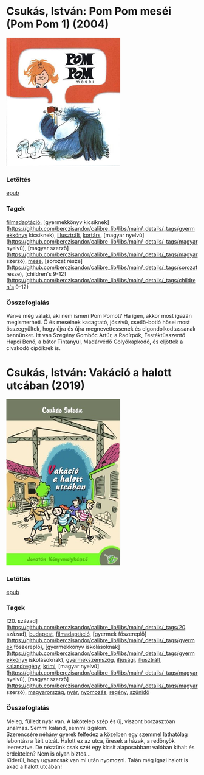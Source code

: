 # <a name="id_799">Csukás, István: Pom Pom meséi (Pom Pom 1) (2004)</a>
<img src="https://github.com/BercziSandor/calibre_lib/raw/main/libs/main/Csukas%2C%20Istvan/Pom%20Pom%20mesei%20%28799%29/cover.jpg" alt="cover" width="300"/>

### Letöltés
[epub](https://github.com/BercziSandor/calibre_lib/raw/main/libs/main/Csukas%2C%20Istvan/Pom%20Pom%20mesei%20%28799%29/Pom%20Pom%20mesei%20-%20Csukas%2C%20Istvan.epub)

### Tagek
[filmadaptáció](https://github.com/berczisandor/calibre_lib/libs/main/_details/_tags/filmadaptáció), [gyermekkönyv kicsiknek](https://github.com/berczisandor/calibre_lib/libs/main/_details/_tags/gyermekkönyv kicsiknek), [illusztrált](https://github.com/berczisandor/calibre_lib/libs/main/_details/_tags/illusztrált), [kortárs](https://github.com/berczisandor/calibre_lib/libs/main/_details/_tags/kortárs), [magyar nyelvű](https://github.com/berczisandor/calibre_lib/libs/main/_details/_tags/magyar nyelvű), [magyar szerző](https://github.com/berczisandor/calibre_lib/libs/main/_details/_tags/magyar szerző), [mese](https://github.com/berczisandor/calibre_lib/libs/main/_details/_tags/mese), [sorozat része](https://github.com/berczisandor/calibre_lib/libs/main/_details/_tags/sorozat része), [children's 9-12](https://github.com/berczisandor/calibre_lib/libs/main/_details/_tags/children's 9-12)

### Összefoglalás
<div>
<p>Van-e még valaki, aki nem ismeri Pom Pomot? Ha igen, akkor most igazán megismerheti. Ő és meséinek kacagtató, jószívű, csetlő-botló hősei most összegyűltek, hogy újra és újra megnevettessenek és elgondolkodtassanak bennünket. Itt van Szegény Gombóc Artúr, a Radírpók, Festéktüsszentő Hapci Benő, a bátor Tintanyúl, Madárvédő Golyókapkodó, és eljöttek a civakodó cipőikrek is.</p></div>


# <a name="id_1412">Csukás, István: Vakáció a halott utcában (2019)</a>
<img src="https://github.com/BercziSandor/calibre_lib/raw/main/libs/main/Csukas%2C%20Istvan/Vakacio%20a%20halott%20utcaban%20%281412%29/cover.jpg" alt="cover" width="300"/>

### Letöltés
[epub](https://github.com/BercziSandor/calibre_lib/raw/main/libs/main/Csukas%2C%20Istvan/Vakacio%20a%20halott%20utcaban%20%281412%29/Vakacio%20a%20halott%20utcaban%20-%20Csukas%2C%20Istvan.epub)

### Tagek
[20. század](https://github.com/berczisandor/calibre_lib/libs/main/_details/_tags/20. század), [budapest](https://github.com/berczisandor/calibre_lib/libs/main/_details/_tags/budapest), [filmadaptáció](https://github.com/berczisandor/calibre_lib/libs/main/_details/_tags/filmadaptáció), [gyermek főszereplő](https://github.com/berczisandor/calibre_lib/libs/main/_details/_tags/gyermek főszereplő), [gyermekkönyv iskolásoknak](https://github.com/berczisandor/calibre_lib/libs/main/_details/_tags/gyermekkönyv iskolásoknak), [gyermekszemszög](https://github.com/berczisandor/calibre_lib/libs/main/_details/_tags/gyermekszemszög), [ifjúsági](https://github.com/berczisandor/calibre_lib/libs/main/_details/_tags/ifjúsági), [illusztrált](https://github.com/berczisandor/calibre_lib/libs/main/_details/_tags/illusztrált), [kalandregény](https://github.com/berczisandor/calibre_lib/libs/main/_details/_tags/kalandregény), [krimi](https://github.com/berczisandor/calibre_lib/libs/main/_details/_tags/krimi), [magyar nyelvű](https://github.com/berczisandor/calibre_lib/libs/main/_details/_tags/magyar nyelvű), [magyar szerző](https://github.com/berczisandor/calibre_lib/libs/main/_details/_tags/magyar szerző), [magyarország](https://github.com/berczisandor/calibre_lib/libs/main/_details/_tags/magyarország), [nyár](https://github.com/berczisandor/calibre_lib/libs/main/_details/_tags/nyár), [nyomozás](https://github.com/berczisandor/calibre_lib/libs/main/_details/_tags/nyomozás), [regény](https://github.com/berczisandor/calibre_lib/libs/main/_details/_tags/regény), [szünidő](https://github.com/berczisandor/calibre_lib/libs/main/_details/_tags/szünidő)

### Összefoglalás
<div>
<p>Meleg, fülledt nyár van. A lakótelep szép és új, viszont borzasztóan unalmas. Semmi kaland, semmi izgalom.<br>Szerencsére néhány gyerek felfedez a közelben egy szemmel láthatólag lebontásra ítélt utcát. Halott ez az utca, üresek a házak, a redõnyök leeresztve. De nézzünk csak szét egy kicsit alaposabban: valóban kihalt és érdektelen? Nem is olyan biztos… <br>Kiderül, hogy ugyancsak van mi után nyomozni. Talán még igazi halott is akad a halott utcában!</p></div>


